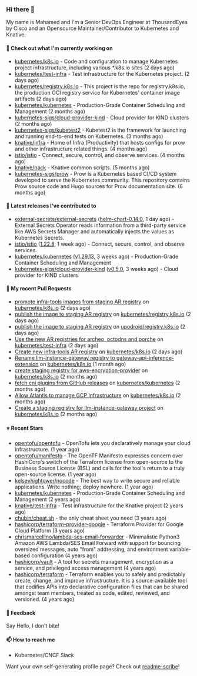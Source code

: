 ### Hi there 👋

My name is Mahamed and I'm a Senior DevOps Engineer at ThousandEyes by Cisco and an Opensource Maintainer/Contributor to Kubernetes and Knative.

#### 👷 Check out what I'm currently working on

- [kubernetes/k8s.io](https://github.com/kubernetes/k8s.io) - Code and configuration to manage Kubernetes project infrastructure, including various *.k8s.io sites (2 days ago)
- [kubernetes/test-infra](https://github.com/kubernetes/test-infra) - Test infrastructure for the Kubernetes project. (2 days ago)
- [kubernetes/registry.k8s.io](https://github.com/kubernetes/registry.k8s.io) - This project is the repo for registry.k8s.io, the production OCI registry service for Kubernetes&#39; container image artifacts (2 days ago)
- [kubernetes/kubernetes](https://github.com/kubernetes/kubernetes) - Production-Grade Container Scheduling and Management (2 months ago)
- [kubernetes-sigs/cloud-provider-kind](https://github.com/kubernetes-sigs/cloud-provider-kind) - Cloud provider for KIND clusters (2 months ago)
- [kubernetes-sigs/kubetest2](https://github.com/kubernetes-sigs/kubetest2) - Kubetest2 is the framework for launching and running end-to-end tests on Kubernetes. (3 months ago)
- [knative/infra](https://github.com/knative/infra) - Home of Infra (Productivity) that hosts configs for prow and other infrastructure related things. (4 months ago)
- [istio/istio](https://github.com/istio/istio) - Connect, secure, control, and observe services. (4 months ago)
- [knative/hack](https://github.com/knative/hack) - Knative common scripts. (5 months ago)
- [kubernetes-sigs/prow](https://github.com/kubernetes-sigs/prow) - Prow is a Kubernetes based CI/CD system developed to serve the Kubernetes community. This repository contains Prow source code and Hugo sources for Prow documentation site.  (6 months ago)

#### 🔭 Latest releases I've contributed to

- [external-secrets/external-secrets](https://github.com/external-secrets/external-secrets) ([helm-chart-0.14.0](https://github.com/external-secrets/external-secrets/releases/tag/helm-chart-0.14.0), 1 day ago) - External Secrets Operator reads information from a third-party service like AWS Secrets Manager and automatically injects the values as Kubernetes Secrets.
- [istio/istio](https://github.com/istio/istio) ([1.22.8](https://github.com/istio/istio/releases/tag/1.22.8), 1 week ago) - Connect, secure, control, and observe services.
- [kubernetes/kubernetes](https://github.com/kubernetes/kubernetes) ([v1.29.13](https://github.com/kubernetes/kubernetes/releases/tag/v1.29.13), 3 weeks ago) - Production-Grade Container Scheduling and Management
- [kubernetes-sigs/cloud-provider-kind](https://github.com/kubernetes-sigs/cloud-provider-kind) ([v0.5.0](https://github.com/kubernetes-sigs/cloud-provider-kind/releases/tag/v0.5.0), 3 weeks ago) - Cloud provider for KIND clusters

#### 🔨 My recent Pull Requests

- [promote infra-tools images from staging AR registry](https://github.com/kubernetes/k8s.io/pull/7751) on [kubernetes/k8s.io](https://github.com/kubernetes/k8s.io) (2 days ago)
- [publish the image to staging AR registry](https://github.com/kubernetes/registry.k8s.io/pull/298) on [kubernetes/registry.k8s.io](https://github.com/kubernetes/registry.k8s.io) (2 days ago)
- [publish the image to staging AR registry](https://github.com/upodroid/registry.k8s.io/pull/1) on [upodroid/registry.k8s.io](https://github.com/upodroid/registry.k8s.io) (2 days ago)
- [Use the new AR registries for archeo, octodns and porche](https://github.com/kubernetes/test-infra/pull/34258) on [kubernetes/test-infra](https://github.com/kubernetes/test-infra) (2 days ago)
- [Create new infra-tools AR registry](https://github.com/kubernetes/k8s.io/pull/7750) on [kubernetes/k8s.io](https://github.com/kubernetes/k8s.io) (2 days ago)
- [Rename llm-instance-gateway registry to gateway-api-inference-extension](https://github.com/kubernetes/k8s.io/pull/7657) on [kubernetes/k8s.io](https://github.com/kubernetes/k8s.io) (1 month ago)
- [create staging registry for aws-encryption-provider](https://github.com/kubernetes/k8s.io/pull/7587) on [kubernetes/k8s.io](https://github.com/kubernetes/k8s.io) (2 months ago)
- [fetch cni plugins from GitHub releases](https://github.com/kubernetes/kubernetes/pull/129095) on [kubernetes/kubernetes](https://github.com/kubernetes/kubernetes) (2 months ago)
- [Allow Atlantis to manage GCP Infrastructure](https://github.com/kubernetes/k8s.io/pull/7581) on [kubernetes/k8s.io](https://github.com/kubernetes/k8s.io) (2 months ago)
- [Create a staging registry for llm-instance-gateway project](https://github.com/kubernetes/k8s.io/pull/7547) on [kubernetes/k8s.io](https://github.com/kubernetes/k8s.io) (2 months ago)

#### ⭐ Recent Stars

- [opentofu/opentofu](https://github.com/opentofu/opentofu) - OpenTofu lets you declaratively manage your cloud infrastructure. (1 year ago)
- [opentofu/manifesto](https://github.com/opentofu/manifesto) - The OpenTF Manifesto expresses concern over HashiCorp&#39;s switch of the Terraform license from open-source to the Business Source License (BSL) and calls for the tool&#39;s return to a truly open-source license. (1 year ago)
- [kelseyhightower/nocode](https://github.com/kelseyhightower/nocode) - The best way to write secure and reliable applications. Write nothing; deploy nowhere. (1 year ago)
- [kubernetes/kubernetes](https://github.com/kubernetes/kubernetes) - Production-Grade Container Scheduling and Management (2 years ago)
- [knative/test-infra](https://github.com/knative/test-infra) - Test infrastructure for the Knative project (2 years ago)
- [chubin/cheat.sh](https://github.com/chubin/cheat.sh) - the only cheat sheet you need (3 years ago)
- [hashicorp/terraform-provider-google](https://github.com/hashicorp/terraform-provider-google) - Terraform Provider for Google Cloud Platform (3 years ago)
- [chrismarcellino/lambda-ses-email-forwarder](https://github.com/chrismarcellino/lambda-ses-email-forwarder) - Minimalistic Python3 Amazon AWS Lambda/SES Email Forward with support for bouncing oversized messages, auto &#34;from&#34; addressing, and environment variable-based configuration (4 years ago)
- [hashicorp/vault](https://github.com/hashicorp/vault) - A tool for secrets management, encryption as a service, and privileged access management (4 years ago)
- [hashicorp/terraform](https://github.com/hashicorp/terraform) - Terraform enables you to safely and predictably create, change, and improve infrastructure. It is a source-available tool that codifies APIs into declarative configuration files that can be shared amongst team members, treated as code, edited, reviewed, and versioned. (4 years ago)

#### 💬 Feedback

Say Hello, I don't bite!

#### 📫 How to reach me

- Kubernetes/CNCF Slack

Want your own self-generating profile page? Check out [readme-scribe](https://github.com/muesli/readme-scribe)!


